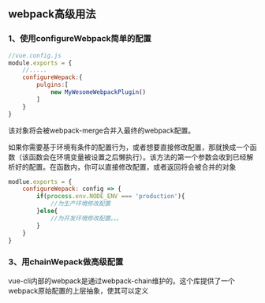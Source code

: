 ## webpack高级用法

### 1、使用configureWebpack简单的配置

```js
//vue.config.js
module.exports = {
    //.....
    configureWepack:{
        pulgins:[
            new MyWesomeWebpackPlugin()
        ]
    }
}
```

该对象将会被webpack-merge合并入最终的webpack配置。

如果你需要基于环境有条件的配置行为，或者想要直接修改配置，那就换成一个函数（该函数会在环境变量被设置之后懒执行）。该方法的第一个参数会收到已经解析好的配置。在函数内，你可以直接修改配置，或者返回将会被合并的对象

```js
modlue.exports = {
    configureWepack: config => {
        if(process.env.NODE_ENV === 'production'){
            //为生产环境修改配置
        }else{
            //为开发环境修改配置。。。
        }
    }
}
```

### 3、用chainWepack做高级配置

vue-cli内部的webpack是通过webpack-chain维护的。这个库提供了一个webpack原始配置的上层抽象，使其可以定义

